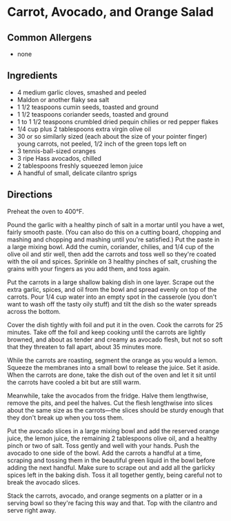 # Carrot, Avocado, and Orange Salad

## Common Allergens
* none

## Ingredients
* 4 medium garlic cloves, smashed and peeled
* Maldon or another flaky sea salt
* 1 1/2 teaspoons cumin seeds, toasted and ground
* 1 1/2 teaspoons coriander seeds, toasted and ground
* 1 to 1 1/2 teaspoons crumbled dried pequin chilies or red pepper flakes
* 1/4 cup plus 2 tablespoons extra virgin olive oil
* 30 or so similarly sized (each about the size of your pointer finger) young carrots, not peeled, 1/2 inch of the green tops left on
* 3 tennis-ball-sized oranges
* 3 ripe Hass avocados, chilled
* 2 tablespoons freshly squeezed lemon juice
* A handful of small, delicate cilantro sprigs

## Directions
Preheat the oven to 400°F.

Pound the garlic with a healthy pinch of salt in a mortar until you have a wet, fairly smooth paste. (You can also do this on a cutting board, chopping and mashing and chopping and mashing until you're satisfied.) Put the paste in a large mixing bowl. Add the cumin, coriander, chilies, and 1/4 cup of the olive oil and stir well, then add the carrots and toss well so they're coated with the oil and spices. Sprinkle on 3 healthy pinches of salt, crushing the grains with your fingers as you add them, and toss again.

Put the carrots in a large shallow baking dish in one layer. Scrape out the extra garlic, spices, and oil from the bowl and spread evenly on top of the carrots. Pour 1/4 cup water into an empty spot in the casserole (you don't want to wash off the tasty oily stuff) and tilt the dish so the water spreads across the bottom.

Cover the dish tightly with foil and put it in the oven. Cook the carrots for 25 minutes. Take off the foil and keep cooking until the carrots are lightly browned, and about as tender and creamy as avocado flesh, but not so soft that they threaten to fall apart, about 35 minutes more.

While the carrots are roasting, segment the orange as you would a lemon. Squeeze the membranes into a small bowl to release the juice. Set it aside.
When the carrots are done, take the dish out of the oven and let it sit until the carrots have cooled a bit but are still warm.

Meanwhile, take the avocados from the fridge. Halve them lengthwise, remove the pits, and peel the halves. Cut the flesh lengthwise into slices about the same size as the carrots—the slices should be sturdy enough that they don't break up when you toss them.

Put the avocado slices in a large mixing bowl and add the reserved orange juice, the lemon juice, the remaining 2 tablespoons olive oil, and a healthy pinch or two of salt. Toss gently and well with your hands. Push the avocado to one side of the bowl. Add the carrots a handful at a time, scraping and tossing them in the beautiful green liquid in the bowl before adding the next handful. Make sure to scrape out and add all the garlicky spices left in the baking dish. Toss it all together gently, being careful not to break the avocado slices.

Stack the carrots, avocado, and orange segments on a platter or in a serving bowl so they're facing this way and that. Top with the cilantro and serve right away.
